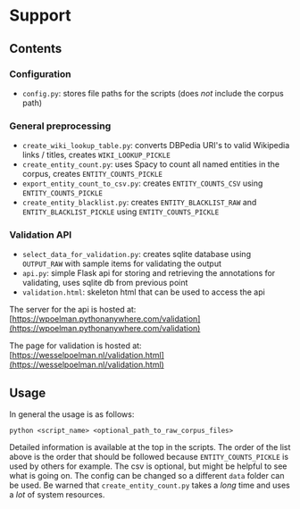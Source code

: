 # Support
## Contents
### Configuration
- `config.py`: stores file paths for the scripts (does *not* include the corpus path)

### General preprocessing
- `create_wiki_lookup_table.py`: converts DBPedia URI's to valid Wikipedia links / titles, creates `WIKI_LOOKUP_PICKLE`
- `create_entity_count.py`: uses Spacy to count all named entities in the corpus, creates `ENTITY_COUNTS_PICKLE`
- `export_entity_count_to_csv.py`: creates `ENTITY_COUNTS_CSV` using `ENTITY_COUNTS_PICKLE`
- `create_entity_blacklist.py`: creates `ENTITY_BLACKLIST_RAW` and `ENTITY_BLACKLIST_PICKLE` using `ENTITY_COUNTS_PICKLE`
 
### Validation API
- `select_data_for_validation.py`: creates sqlite database using `OUTPUT_RAW` with sample items for validating the output
- `api.py`: simple Flask api for storing and retrieving the annotations for validating, uses sqlite db from previous point
- `validation.html`: skeleton html that can be used to access the api

The server for the api is hosted at: [https://wpoelman.pythonanywhere.com/validation](https://wpoelman.pythonanywhere.com/validation)

The page for validation is hosted at: [https://wesselpoelman.nl/validation.html](https://wesselpoelman.nl/validation.html)

## Usage
In general the usage is as follows:

`python <script_name> <optional_path_to_raw_corpus_files>`

Detailed information is available at the top in the scripts. The order of the list above is the order that should be followed because `ENTITY_COUNTS_PICKLE` is used by others for example. The csv is optional, but might be helpful to see what is going on. The config can be changed so a different `data` folder can be used. Be warned that `create_entity_count.py` takes a *long* time and uses a *lot* of system resources.
